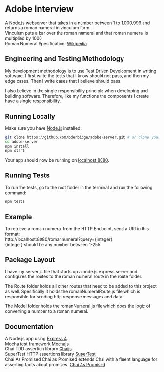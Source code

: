 # Adobe Interview

A Node.js webserver that takes in a number between 1 to 1,000,999 and returns a roman numeral in vinculum form.  <br>
Vinculum puts a bar over the roman numeral and that roman numeral is multiplied by 1000 <br>
Roman Numeral Spesification: [Wikipedia](https://en.wikipedia.org/wiki/Roman_numerals)

## Engineering and Testing Methodology

My development methodology is to use Test Driven Development in writing software.
I first write the tests that I know should not pass, and then my edge cases. 
Then I write cases that I believe should pass. 

I also believe in the single responsibility principle when developing and building software.
Therefore, like my functions the components I create have a single responsibility.

## Running Locally

Make sure you have [Node.js](http://nodejs.org/) installed.
```sh
git clone https://github.com/bderbidge/adobe-server.git # or clone your own fork
cd adobe-server
npm install
npm start
```

Your app should now be running on [localhost:8080](http://localhost:8080/).

## Running Tests

To run the tests, go to the root folder in the terminal and run the following command:
```sh
npm tests
``` 

## Example

To retrieve a roman numeral from the HTTP Endpoint, send a URI in this format: <br>
http://localhost:8080/romannumeral?query={integer} <br>
{integer} should be any number between 1-255.

## Package Layout

I have my server.js file that starts up a node.js express server and  configures the routes to the roman numeral route in the route folder.

The Route folder holds all other routes that need to be added to this project as well. Spesifically it holds the romanNumeralRoute.js file which is responsible for sending http response messages and data.

The Model folder holds the romanNumeral.js file which does the logic of converting a number to a roman numeral.

## Documentation

A Node.js app using [Express 4](http://expressjs.com/). <br>
Mocha test framework [Mochajs](https://mochajs.org/) <br>
Chai TDD assertion library [Chaijs](https://www.chaijs.com/)<br>
SuperTest HTTP assertions library [SuperTest](https://www.npmjs.com/package/supertest)<br>
Chai As Promised Chai as Promised extends Chai with a fluent language for asserting facts about promises. [Chai As Promised](https://www.npmjs.com/package/chai-as-promised)<br>